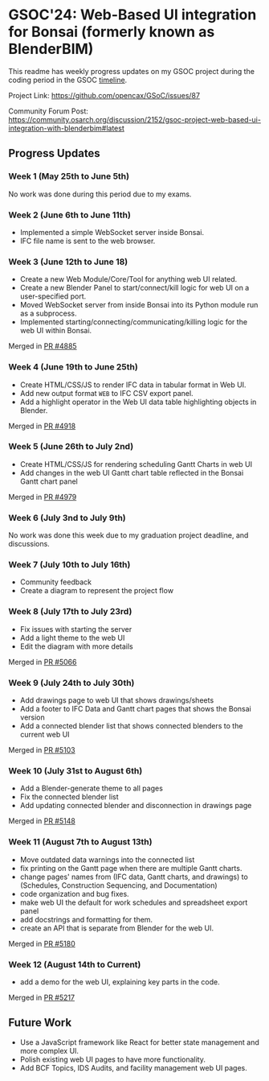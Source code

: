 # GSOC'24: Web-Based UI integration for Bonsai (formerly known as BlenderBIM)

This readme has weekly progress updates on my GSOC project during the coding period in the GSOC [timeline](https://developers.google.com/open-source/gsoc/timeline).

Project Link: https://github.com/opencax/GSoC/issues/87

Community Forum Post: https://community.osarch.org/discussion/2152/gsoc-project-web-based-ui-integration-with-blenderbim#latest

## Progress Updates

### Week 1 (May 25th to June 5th)

No work was done during this period due to my exams.

### Week 2 (June 6th to June 11th)

- Implemented a simple WebSocket server inside Bonsai.
- IFC file name is sent to the web browser.

### Week 3 (June 12th to June 18)

- Create a new Web Module/Core/Tool for anything web UI related.
- Create a new Blender Panel to start/connect/kill logic for web UI on a user-specified port.
- Moved WebSocket server from inside Bonsai into its Python module run as a subprocess. 
- Implemented starting/connecting/communicating/killing logic for the web UI within Bonsai.

Merged in [PR #4885](https://github.com/IfcOpenShell/IfcOpenShell/pull/4885#issuecomment-2175543797)

### Week 4 (June 19th to June 25th)

- Create HTML/CSS/JS to render IFC data in tabular format in Web UI.
- Add new output format `WEB` to IFC CSV export panel.
- Add a highlight operator in the Web UI data table highlighting objects in Blender.

Merged in [PR #4918](https://github.com/IfcOpenShell/IfcOpenShell/pull/4918)

### Week 5 (June 26th to July 2nd)

- Create HTML/CSS/JS for rendering scheduling Gantt Charts in web UI
- Add changes in the web UI Gantt chart table reflected in the Bonsai Gantt chart panel

Merged in [PR #4979](https://github.com/IfcOpenShell/IfcOpenShell/pull/4979)

### Week 6 (July 3nd to July 9th)

No work was done this week due to my graduation project deadline, and discussions.

### Week 7 (July 10th to July 16th)

- Community feedback
- Create a diagram to represent the project flow

### Week 8 (July 17th to July 23rd)

- Fix issues with starting the server
- Add a light theme to the web UI
- Edit the diagram with more details

Merged in [PR #5066](https://github.com/IfcOpenShell/IfcOpenShell/pull/5066)

### Week 9 (July 24th to July 30th)

- Add drawings page to web UI that shows drawings/sheets
- Add a footer to IFC Data and Gantt chart pages that shows the Bonsai version
- Add a connected blender list that shows connected blenders to the current web UI

Merged in [PR #5103](https://github.com/IfcOpenShell/IfcOpenShell/pull/5103)

### Week 10 (July 31st to August 6th)

- Add a Blender-generate theme to all pages
- Fix the connected blender list
- Add updating connected blender and disconnection in drawings page

Merged in [PR #5148](https://github.com/IfcOpenShell/IfcOpenShell/pull/5148)

### Week 11 (August 7th to August 13th)

- Move outdated data warnings into the connected list
- fix printing on the Gantt page when there are multiple Gantt charts.
- change pages' names from (IFC data, Gantt charts, and drawings) to (Schedules, Construction Sequencing, and Documentation) 
- code organization and bug fixes.
- make web UI the default for work schedules and spreadsheet export panel
- add docstrings and formatting for them.
- create an API that is separate from Blender for the web UI.

Merged in [PR #5180](https://github.com/IfcOpenShell/IfcOpenShell/pull/5180)

### Week 12 (August 14th to Current)

- add a demo for the web UI, explaining key parts in the code.

Merged in [PR #5217](https://github.com/IfcOpenShell/IfcOpenShell/pull/5217)

## Future Work

- Use a JavaScript framework like React for better state management and more complex UI.
- Polish existing web UI pages to have more functionality.
- Add BCF Topics, IDS Audits, and facility management web UI pages.
